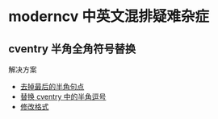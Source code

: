 # moderncv 中英文混排疑难杂症

## cventry 半角全角符号替换

解决方案

+ [去掉最后的半角句点](http://tex.stackexchange.com/a/241109)
+ [替换 cventry 中的半角逗号](http://tex.stackexchange.com/questions/86532/remove-comma-from-moderncvs-cventry)
+ [修改格式](http://tex.stackexchange.com/a/296518)

